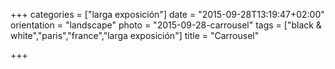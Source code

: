 +++
categories = ["larga exposición"]
date = "2015-09-28T13:19:47+02:00"
orientation = "landscape"
photo = "2015-09-28-carrousel"
tags = ["black & white","paris","france","larga exposición"]
title = "Carrousel"

+++

